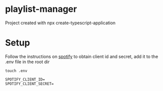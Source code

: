 # playlist-manager

Project created with npx create-typescript-application

# Setup

Follow the instructions on [spotify](https://developer.spotify.com/documentation/web-api) to obtain client id and secret, add it to the .env file in the root dir

```
touch .env

SPOTIFY_CLIENT_ID=
SPOTIFY_CLIENT_SECRET=
```
